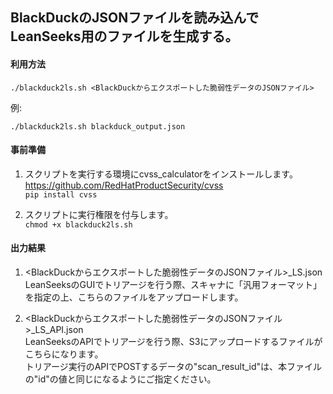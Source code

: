 ## BlackDuckのJSONファイルを読み込んでLeanSeeks用のファイルを生成する。

#### 利用方法

`./blackduck2ls.sh <BlackDuckからエクスポートした脆弱性データのJSONファイル>`

例:

`./blackduck2ls.sh blackduck_output.json`

#### 事前準備

1. スクリプトを実行する環境にcvss_calculatorをインストールします。</br>
https://github.com/RedHatProductSecurity/cvss </br>
   `pip install cvss`

3. スクリプトに実行権限を付与します。</br>
   `chmod +x blackduck2ls.sh`

#### 出力結果

1. <BlackDuckからエクスポートした脆弱性データのJSONファイル>_LS.json </br>
LeanSeeksのGUIでトリアージを行う際、スキャナに「汎用フォーマット」を指定の上、こちらのファイルをアップロードします。

2. <BlackDuckからエクスポートした脆弱性データのJSONファイル>_LS_API.json </br>
LeanSeeksのAPIでトリアージを行う際、S3にアップロードするファイルがこちらになります。 </br>
トリアージ実行のAPIでPOSTするデータの"scan_result_id"は、本ファイルの"id"の値と同じになるようにご指定ください。
